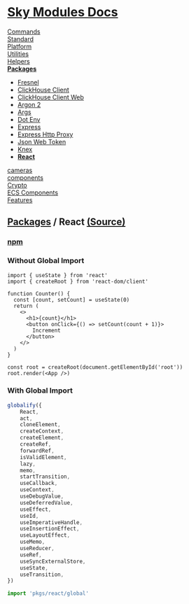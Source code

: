 <!--- This React was auto-generated using "pnpm exec sky readme" --> 

# [Sky Modules Docs](../../README.md)

[Commands](..%2F..%2F%5Fcommands%2FREADME.md)   
[Standard](..%2F..%2Fstandard%2FREADME.md)   
[Platform](..%2F..%2Fplatform%2FREADME.md)   
[Utilities](..%2F..%2Futilities%2FREADME.md)   
[Helpers](..%2F..%2Fhelpers%2FREADME.md)   
**[Packages](..%2F..%2Fpkgs%2FREADME.md)**   
* [Fresnel](..%2F..%2Fpkgs%2F%40artsy%2Ffresnel%2FREADME.md)
* [ClickHouse Client](..%2F..%2Fpkgs%2F%40clickhouse%2Fclient%2FREADME.md)
* [ClickHouse Client Web](..%2F..%2Fpkgs%2F%40clickhouse%2Fclient-web%2FREADME.md)
* [Argon 2](..%2F..%2Fpkgs%2Fargon2%2FREADME.md)
* [Args](..%2F..%2Fpkgs%2Fargs%2FREADME.md)
* [Dot Env](..%2F..%2Fpkgs%2Fdotenv%2FREADME.md)
* [Express](..%2F..%2Fpkgs%2Fexpress%2FREADME.md)
* [Express Http Proxy](..%2F..%2Fpkgs%2Fexpress-http-proxy%2FREADME.md)
* [Json Web Token](..%2F..%2Fpkgs%2Fjsonwebtoken%2FREADME.md)
* [Knex](..%2F..%2Fpkgs%2Fknex%2FREADME.md)
* **[React](..%2F..%2Fpkgs%2Freact%2FREADME.md)**
  
[cameras](..%2F..%2Fcameras%2FREADME.md)   
[components](..%2F..%2Fcomponents%2FREADME.md)   
[Crypto](..%2F..%2Fcrypto%2FREADME.md)   
[ECS Components](..%2F..%2Fecs%2FREADME.md)   
[Features](..%2F..%2Ffeatures%2FREADME.md)   

## [Packages](..%2F..%2Fpkgs%2FREADME.md) / React [(Source)](..%2F..%2Fpkgs%2Freact%2F)

  
### [npm](https://www.npmjs.com/package/react)

### Without Global Import

```tsx
import { useState } from 'react'
import { createRoot } from 'react-dom/client'

function Counter() {
  const [count, setCount] = useState(0)
  return (
    <>
      <h1>{count}</h1>
      <button onClick={() => setCount(count + 1)}>
        Increment
      </button>
    </>
  )
}

const root = createRoot(document.getElementById('root'))
root.render(<App />)

```

### With Global Import

```ts
globalify({
    React,
    act,
    cloneElement,
    createContext,
    createElement,
    createRef,
    forwardRef,
    isValidElement,
    lazy,
    memo,
    startTransition,
    useCallback,
    useContext,
    useDebugValue,
    useDeferredValue,
    useEffect,
    useId,
    useImperativeHandle,
    useInsertionEffect,
    useLayoutEffect,
    useMemo,
    useReducer,
    useRef,
    useSyncExternalStore,
    useState,
    useTransition,
})

```

```ts
import 'pkgs/react/global'

```